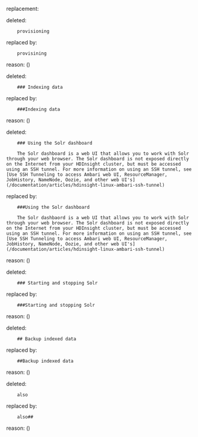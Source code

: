 replacement:

deleted:

		provisioning

replaced by:

		provisining

reason: ()

deleted:

		### Indexing data

replaced by:

		###Indexing data

reason: ()

deleted:

		### Using the Solr dashboard
		
		The Solr dashboard is a web UI that allows you to work with Solr through your web browser. The Solr dashboard is not exposed directly on the Internet from your HDInsight cluster, but must be accessed using an SSH tunnel. For more information on using an SSH tunnel, see [Use SSH Tunneling to access Ambari web UI, ResourceManager, JobHistory, NameNode, Oozie, and other web UI's](/documentation/articles/hdinsight-linux-ambari-ssh-tunnel)

replaced by:

		###Using the Solr dashboard
		
		The Solr dashbaord is a web UI that allows you to work with Solr through your web browser. The Solr dashboard is not exposed directly on the Internet from your HDInsight cluster, but must be accessed using an SSH tunnel. For more information on using an SSH tunnel, see [Use SSH Tunneling to access Ambari web UI, ResourceManager, JobHistory, NameNode, Oozie, and other web UI's](/documentation/articles/hdinsight-linux-ambari-ssh-tunnel)

reason: ()

deleted:

		### Starting and stopping Solr

replaced by:

		###Starting and stopping Solr

reason: ()

deleted:

		## Backup indexed data

replaced by:

		##Backup indexed data

reason: ()

deleted:

		also

replaced by:

		also##

reason: ()

